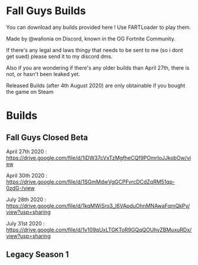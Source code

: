 # Fall Guys Builds
You can download any builds provided here ! Use FARTLoader to play them.

Made by @wallonia on Discord, known in the OG Fortnite Community.

If there's any legal and laws thingy that needs to be sent to me (so i dont get sued) please send it to my discord dms.

Also if you are wondering if there's any older builds than April 27th, there is not, or hasn't been leaked yet.

Released Builds (after 4th August 2020) are only obtainable if you bought the game on Steam

# Builds

## Fall Guys Closed Beta

April 27th 2020 : https://drive.google.com/file/d/1iDW37cVxTzMgfheCQf9POmrIoJJkobOw/view

April 30th 2020 : https://drive.google.com/file/d/1SGmMdwVgGCPFvrcDCdZqRM51qp-0zdG-/view

July 28th 2020 : https://drive.google.com/file/d/1kqMWiSro3_l6VApduOhnMNAwaFqmQkPy/view?usp=sharing

July 31st 2020 : https://drive.google.com/file/d/1v109qUxLTGKToR9GQqQOUhyZBMuxuRDx/view?usp=sharing

## Legacy Season 1


